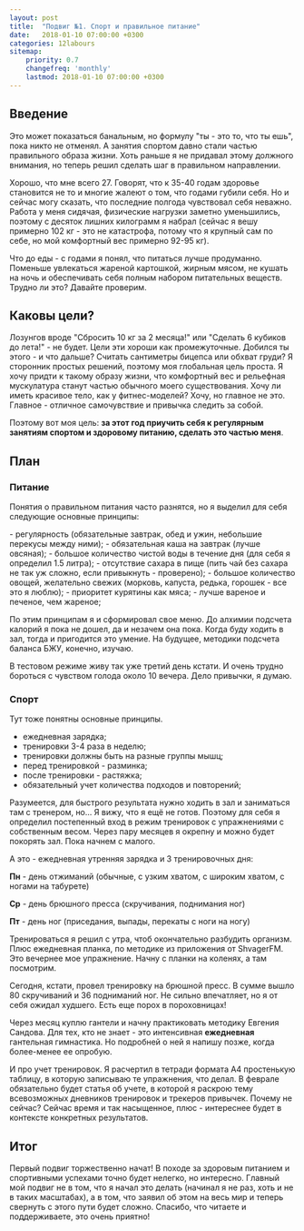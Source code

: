 ```yaml
---
layout: post
title:  "Подвиг №1. Спорт и правильное питание"
date:   2018-01-10 07:00:00 +0300
categories: 12labours
sitemap:
    priority: 0.7
    changefreq: 'monthly'
    lastmod: 2018-01-10 07:00:00 +0300
---
```


## Введение

Это может показаться банальным, но формулу "ты - это то, что ты ешь", пока никто не отменял. А занятия спортом давно стали частью правильного образа жизни. Хоть раньше я не придавал этому должного внимания, но теперь  решил сделать шаг в правильном направлении. 

Хорошо, что мне всего 27. Говорят, что к 35-40 годам здоровье становится не то и многие жалеют о том, что годами губили себя. Но и сейчас могу сказать, что последние полгода чувствовал себя неважно. Работа у меня сидячая, физические нагрузки заметно уменьшились, поэтому с десяток лишних килограмм я набрал (сейчас я вешу примерно 102 кг - это не катастрофа, потому что я крупный сам по себе, но мой комфортный вес примерно 92-95 кг). 

Что до еды - с годами я понял, что питаться лучше продуманно. Поменьше увлекаться жареной картошкой, жирным мясом, не кушать на ночь и обеспечивать себя полным набором питательных веществ. Трудно ли это? Давайте проверим.

## Каковы цели?

Лозунгов вроде "Сбросить 10 кг за 2 месяца!" или "Сделать 6 кубиков до лета!" - не будет. Цели эти хороши как промежуточные. Добился ты этого - и что дальше? Считать сантиметры бицепса или обхват груди? Я сторонник простых решений, поэтому моя глобальная цель проста. Я хочу придти к такому образу жизни, что комфортный вес и рельефная мускулатура станут частью обычного моего существования. Хочу ли иметь красивое тело, как у фитнес-моделей? Хочу, но главное не это. Главное - отличное самочувствие и привычка следить за собой.

Поэтому вот моя цель: **за этот год приучить себя к регулярным занятиям спортом и здоровому питанию, сделать это частью меня**.

## План

### Питание

Понятия о правильном питания часто разнятся, но я выделил для себя следующие основные принципы:
<!-- more -->
<div id="moreLink"></div>
- регулярность (обязательные завтрак, обед и ужин, небольшие перекусы между ними);
- обязательная каша на завтрак (лучше овсяная);
- большое количество чистой воды в течение дня (для себя я определил 1.5 литра);
- отсутствие сахара в пище (пить чай без сахара не так уж сложно, если привыкнуть - проверено);
- большое количество овощей, желательно свежих (морковь, капуста, редька, горошек - все это я люблю);
- приоритет курятины как мяса;
- лучше вареное и печеное, чем жареное;

По этим принципам я и сформировал свое меню. До алхимии подсчета калорий я пока не дошел, да и незачем она пока. Когда буду ходить в зал, тогда и пригодится это умение. На будущее, методики подсчета баланса БЖУ, конечно, изучаю.

В тестовом режиме живу так уже третий день кстати. И очень трудно бороться с чувством голода около 10 вечера. Дело привычки, я думаю.

### Спорт

Тут тоже понятны основные принципы.

- ежедневная зарядка;
- тренировки 3-4 раза в неделю;
- тренировки должны быть на разные группы мышц;
- перед тренировкой - разминка;
- после тренировки - растяжка;
- обязательный учет количества подходов и повторений;

Разумеется, для быстрого результата нужно ходить в зал и заниматься там с тренером, но... Я вижу, что я ещё не готов. Поэтому для себя я определил постепенный вход в режим тренировок с упражнениями с собственным весом. Через пару месяцев я окрепну и можно будет покорять зал. Пока начнем с малого. 

А это - ежедневная утренняя зарядка и 3 тренировочных дня:

**Пн** - день отжиманий (обычные, с узким хватом, с широким хватом, с ногами на табурете)

**Ср** - день брюшного пресса (скручивания, поднимания ног)

**Пт** - день ног (приседания, выпады, перекаты с ноги на ногу)

Тренироваться я решил с утра, чтоб окончательно разбудить организм. Плюс ежедневная планка, по методике из приложения от ShvagerFM. Это вечернее мое упражнение. Начну с планки на коленях, а там посмотрим.

Сегодня, кстати, провел тренировку на брюшной пресс. В сумме вышло 80 скручиваний и 36 подниманий ног. Не сильно впечатляет, но я от себя ожидал худшего. Есть еще порох в пороховницах!

Через месяц куплю гантели и начну практиковать методику Евгения Сандова. Для тех, кто не знает - это интенсивная **ежедневная** гантельная гимнастика. Но подробней о ней я напишу позже, когда более-менее ее опробую.

И про учет тренировок. Я расчертил в тетради формата А4 простенькую таблицу, в которую записываю те упражнения, что делал. В феврале обязательно будет статья об учете, в которой я раскрою тему всевозможных дневников тренировок и трекеров привычек. Почему не сейчас? Сейчас время и так насыщенное, плюс - интереснее будет в контексте конкретных результатов.

## Итог

Первый подвиг торжественно начат! В походе за здоровым питанием и спортивными успехами точно будет нелегко, но интересно. Главный мой подвиг не в том, что я начал это делать (начинал я не раз, хоть и не в таких масштабах), а в том, что заявил об этом на весь мир и теперь свернуть с этого пути будет сложно. Спасибо, что читаете и поддерживаете, это очень приятно!